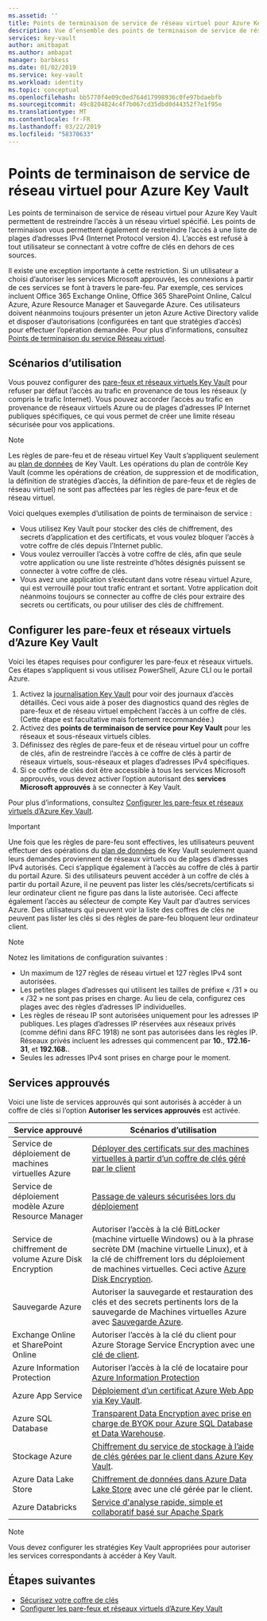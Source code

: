 ```yaml
---
ms.assetid: ''
title: Points de terminaison de service de réseau virtuel pour Azure Key Vault - Azure Key Vault | Microsoft Docs
description: Vue d’ensemble des points de terminaison de service de réseau virtuel pour Key Vault
services: key-vault
author: amitbapat
ms.author: ambapat
manager: barbkess
ms.date: 01/02/2019
ms.service: key-vault
ms.workload: identity
ms.topic: conceptual
ms.openlocfilehash: bb5770f4e09c0ed764d17998936c0fe97bdaebfb
ms.sourcegitcommit: 49c8204824c4f7b067cd35dbd0d44352f7e1f95e
ms.translationtype: MT
ms.contentlocale: fr-FR
ms.lasthandoff: 03/22/2019
ms.locfileid: "58370633"
---
```

# <a name="virtual-network-service-endpoints-for-azure-key-vault"></a>Points de terminaison de service de réseau virtuel pour Azure Key Vault

Les points de terminaison de service de réseau virtuel pour Azure Key Vault permettent de restreindre l’accès à un réseau virtuel spécifié. Les points de terminaison vous permettent également de restreindre l’accès à une liste de plages d’adresses IPv4 (Internet Protocol version 4). L’accès est refusé à tout utilisateur se connectant à votre coffre de clés en dehors de ces sources.

Il existe une exception importante à cette restriction. Si un utilisateur a choisi d’autoriser les services Microsoft approuvés, les connexions à partir de ces services se font à travers le pare-feu. Par exemple, ces services incluent Office 365 Exchange Online, Office 365 SharePoint Online, Calcul Azure, Azure Resource Manager et Sauvegarde Azure. Ces utilisateurs doivent néanmoins toujours présenter un jeton Azure Active Directory valide et disposer d’autorisations (configurées en tant que stratégies d’accès) pour effectuer l’opération demandée. Pour plus d’informations, consultez [Points de terminaison du service Réseau virtuel](../virtual-network/virtual-network-service-endpoints-overview.md).

## <a name="usage-scenarios"></a>Scénarios d’utilisation

Vous pouvez configurer des [pare-feux et réseaux virtuels Key Vault](key-vault-network-security.md) pour refuser par défaut l’accès au trafic en provenance de tous les réseaux (y compris le trafic Internet). Vous pouvez accorder l’accès au trafic en provenance de réseaux virtuels Azure ou de plages d’adresses IP Internet publiques spécifiques, ce qui vous permet de créer une limite réseau sécurisée pour vos applications.

> [!NOTE]
> Les règles de pare-feu et de réseau virtuel Key Vault s’appliquent seulement au [plan de données](../key-vault/key-vault-secure-your-key-vault.md#data-plane-access-control) de Key Vault. Les opérations du plan de contrôle Key Vault (comme les opérations de création, de suppression et de modification, la définition de stratégies d’accès, la définition de pare-feux et de règles de réseau virtuel) ne sont pas affectées par les règles de pare-feux et de réseau virtuel.

Voici quelques exemples d’utilisation de points de terminaison de service :

* Vous utilisez Key Vault pour stocker des clés de chiffrement, des secrets d’application et des certificats, et vous voulez bloquer l’accès à votre coffre de clés depuis l’Internet public.
* Vous voulez verrouiller l’accès à votre coffre de clés, afin que seule votre application ou une liste restreinte d’hôtes désignés puissent se connecter à votre coffre de clés.
* Vous avez une application s’exécutant dans votre réseau virtuel Azure, qui est verrouillé pour tout trafic entrant et sortant. Votre application doit néanmoins toujours se connecter au coffre de clés pour extraire des secrets ou certificats, ou pour utiliser des clés de chiffrement.

## <a name="configure-key-vault-firewalls-and-virtual-networks"></a>Configurer les pare-feux et réseaux virtuels d’Azure Key Vault

Voici les étapes requises pour configurer les pare-feux et réseaux virtuels. Ces étapes s’appliquent si vous utilisez PowerShell, Azure CLI ou le portail Azure.

1. Activez la [journalisation Key Vault](key-vault-logging.md) pour voir des journaux d’accès détaillés. Ceci vous aide à poser des diagnostics quand des règles de pare-feux et de réseau virtuel empêchent l’accès à un coffre de clés. (Cette étape est facultative mais fortement recommandée.)
2. Activez des **points de terminaison de service pour Key Vault** pour les réseaux et sous-réseaux virtuels cibles.
3. Définissez des règles de pare-feux et de réseau virtuel pour un coffre de clés, afin de restreindre l’accès à ce coffre de clés à partir de réseaux virtuels, sous-réseaux et plages d’adresses IPv4 spécifiques.
4. Si ce coffre de clés doit être accessible à tous les services Microsoft approuvés, vous devez activer l’option autorisant des **services Microsoft approuvés** à se connecter à Key Vault.

Pour plus d’informations, consultez [Configurer les pare-feux et réseaux virtuels d’Azure Key Vault](key-vault-network-security.md).

> [!IMPORTANT]
> Une fois que les règles de pare-feu sont effectives, les utilisateurs peuvent effectuer des opérations du [plan de données](../key-vault/key-vault-secure-your-key-vault.md#data-plane-access-control) de Key Vault seulement quand leurs demandes proviennent de réseaux virtuels ou de plages d’adresses IPv4 autorisés. Ceci s’applique également à l’accès au coffre de clés à partir du portail Azure. Si des utilisateurs peuvent accéder à un coffre de clés à partir du portail Azure, il ne peuvent pas lister les clés/secrets/certificats si leur ordinateur client ne figure pas dans la liste autorisée. Ceci affecte également l’accès au sélecteur de compte Key Vault par d’autres services Azure. Des utilisateurs qui peuvent voir la liste des coffres de clés ne peuvent pas lister les clés si des règles de pare-feu bloquent leur ordinateur client.


> [!NOTE]
> Notez les limitations de configuration suivantes :
> * Un maximum de 127 règles de réseau virtuel et 127 règles IPv4 sont autorisées. 
> * Les petites plages d’adresses qui utilisent les tailles de préfixe « /31 » ou « /32 » ne sont pas prises en charge. Au lieu de cela, configurez ces plages avec des règles d’adresses IP individuelles.
> * Les règles de réseau IP sont autorisées uniquement pour les adresses IP publiques. Les plages d’adresses IP réservées aux réseaux privés (comme défini dans RFC 1918) ne sont pas autorisées dans les règles IP. Réseaux privés incluent les adresses qui commencent par **10.**, **172.16-31**, et **192.168.**. 
> * Seules les adresses IPv4 sont prises en charge pour le moment.

## <a name="trusted-services"></a>Services approuvés

Voici une liste de services approuvés qui sont autorisés à accéder à un coffre de clés si l’option **Autoriser les services approuvés** est activée.

|Service approuvé|Scénarios d’utilisation|
| --- | --- |
|Service de déploiement de machines virtuelles Azure|[Déployer des certificats sur des machines virtuelles à partir d’un coffre de clés géré par le client](https://blogs.technet.microsoft.com/kv/2016/09/14/updated-deploy-certificates-to-vms-from-customer-managed-key-vault/)|
|Service de déploiement modèle Azure Resource Manager|[Passage de valeurs sécurisées lors du déploiement](../azure-resource-manager/resource-manager-keyvault-parameter.md)|
|Service de chiffrement de volume Azure Disk Encryption|Autoriser l’accès à la clé BitLocker (machine virtuelle Windows) ou à la phrase secrète DM (machine virtuelle Linux), et à la clé de chiffrement lors du déploiement de machines virtuelles. Ceci active [Azure Disk Encryption](../security/azure-security-disk-encryption.md).|
|Sauvegarde Azure|Autoriser la sauvegarde et restauration des clés et des secrets pertinents lors de la sauvegarde de Machines virtuelles Azure avec [Sauvegarde Azure](../backup/backup-introduction-to-azure-backup.md).|
|Exchange Online et SharePoint Online|Autoriser l’accès à la clé du client pour Azure Storage Service Encryption avec une [clé de client](https://support.office.com/article/Controlling-your-data-in-Office-365-using-Customer-Key-f2cd475a-e592-46cf-80a3-1bfb0fa17697).|
|Azure Information Protection|Autoriser l’accès à la clé de locataire pour [Azure Information Protection](https://docs.microsoft.com/azure/information-protection/what-is-information-protection)|
|Azure App Service|[Déploiement d’un certificat Azure Web App via Key Vault](https://blogs.msdn.microsoft.com/appserviceteam/2016/05/24/deploying-azure-web-app-certificate-through-key-vault/).|
|Azure SQL Database|[Transparent Data Encryption avec prise en charge de BYOK pour Azure SQL Database et Data Warehouse](../sql-database/transparent-data-encryption-byok-azure-sql.md?view=sql-server-2017&viewFallbackFrom=azuresqldb-current).|
|Stockage Azure|[Chiffrement du service de stockage à l’aide de clés gérées par le client dans Azure Key Vault](../storage/common/storage-service-encryption-customer-managed-keys.md).|
|Azure Data Lake Store|[Chiffrement de données dans Azure Data Lake Store](../data-lake-store/data-lake-store-encryption.md) avec une clé gérée par le client.|
|Azure Databricks|[Service d'analyse rapide, simple et collaboratif basé sur Apache Spark](../azure-databricks/what-is-azure-databricks.md)|



> [!NOTE]
> Vous devez configurer les stratégies Key Vault appropriées pour autoriser les services correspondants à accéder à Key Vault.

## <a name="next-steps"></a>Étapes suivantes

* [Sécurisez votre coffre de clés](key-vault-secure-your-key-vault.md)
* [Configurer les pare-feux et réseaux virtuels d’Azure Key Vault](key-vault-network-security.md)
